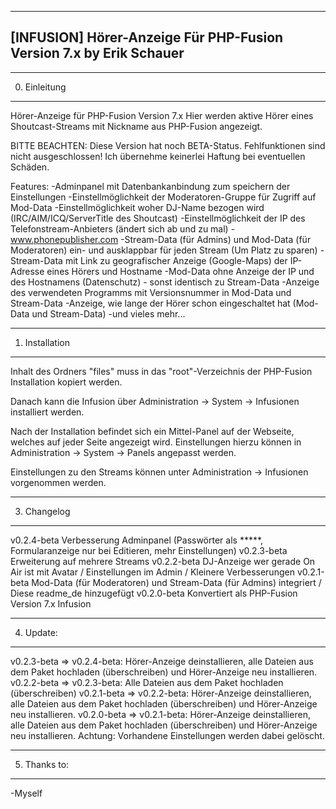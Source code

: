 --------------------------------------
[INFUSION] Hörer-Anzeige
Für PHP-Fusion Version 7.x
by Erik Schauer
--------------------------------------

-------------
0. Einleitung
-------------

Hörer-Anzeige für PHP-Fusion Version 7.x
Hier werden aktive Hörer eines Shoutcast-Streams mit Nickname aus PHP-Fusion angezeigt.

BITTE BEACHTEN: Diese Version hat noch BETA-Status.
Fehlfunktionen sind nicht ausgeschlossen!
Ich übernehme keinerlei Haftung bei eventuellen Schäden.

Features:
-Adminpanel mit Datenbankanbindung zum speichern der Einstellungen
-Einstellmöglichkeit der Moderatoren-Gruppe für Zugriff auf Mod-Data
-Einstellmöglichkeit woher DJ-Name bezogen wird (IRC/AIM/ICQ/ServerTitle des Shoutcast)
-Einstellmöglichkeit der IP des Telefonstream-Anbieters (ändert sich ab und zu mal) - www.phonepublisher.com
-Stream-Data (für Admins) und Mod-Data (für Moderatoren) ein- und ausklappbar für jeden Stream (Um Platz zu sparen)
-Stream-Data mit Link zu geografischer Anzeige (Google-Maps) der IP-Adresse eines Hörers und Hostname
-Mod-Data ohne Anzeige der IP und des Hostnamens (Datenschutz) - sonst identisch zu Stream-Data
-Anzeige des verwendeten Programms mit Versionsnummer in Mod-Data und Stream-Data
-Anzeige, wie lange der Hörer schon eingeschaltet hat (Mod-Data und Stream-Data)
-und vieles mehr...

---------------------------------------
1. Installation
---------------------------------------

Inhalt des Ordners "files" muss in das "root"-Verzeichnis
der PHP-Fusion Installation kopiert werden.

Danach kann die Infusion über Administration -> System -> Infusionen
installiert werden.

Nach der Installation befindet sich ein Mittel-Panel auf der Webseite,
welches auf jeder Seite angezeigt wird.
Einstellungen hierzu können in Administration -> System -> Panels
angepasst werden.

Einstellungen zu den Streams können unter Administration -> Infusionen 
vorgenommen werden.

---------------------------------------
3. Changelog
---------------------------------------
v0.2.4-beta Verbesserung Adminpanel (Passwörter als *****, Formularanzeige nur bei Editieren, mehr Einstellungen)
v0.2.3-beta Erweiterung auf mehrere Streams
v0.2.2-beta DJ-Anzeige wer gerade On Air ist mit Avatar / Einstellungen im Admin / Kleinere Verbesserungen
v0.2.1-beta Mod-Data (für Moderatoren) und Stream-Data (für Admins) integriert / Diese readme_de hinzugefügt
v0.2.0-beta Konvertiert als PHP-Fusion Version 7.x Infusion

---------------------------------------
4. Update:
---------------------------------------
v0.2.3-beta => v0.2.4-beta: Hörer-Anzeige deinstallieren, alle Dateien aus dem Paket hochladen (überschreiben) und Hörer-Anzeige neu installieren.
v0.2.2-beta => v0.2.3-beta: Alle Dateien aus dem Paket hochladen (überschreiben)
v0.2.1-beta => v0.2.2-beta: Hörer-Anzeige deinstallieren, alle Dateien aus dem Paket hochladen (überschreiben) und Hörer-Anzeige neu installieren.
v0.2.0-beta => v0.2.1-beta: Hörer-Anzeige deinstallieren, alle Dateien aus dem Paket hochladen (überschreiben) und Hörer-Anzeige neu installieren.
Achtung: Vorhandene Einstellungen werden dabei gelöscht.

---------------------------------------
5. Thanks to:
---------------------------------------
-Myself
